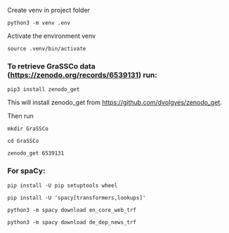 Create venv in project folder

```python3 -m venv .env ```

Activate the environment venv

```source .venv/bin/activate```


### To retrieve GraSSCo data (https://zenodo.org/records/6539131) run:

```pip3 install zenodo_get```

This will install zenodo_get from https://github.com/dvolgyes/zenodo_get. 

Then run

```mkdir GraSSCo```

```cd GraSSCo```

```zenodo_get 6539131```

### For spaCy:

```pip install -U pip setuptools wheel```

```pip install -U 'spacy[transformers,lookups]'```

```python3 -m spacy download en_core_web_trf```

```python3 -m spacy download de_dep_news_trf```